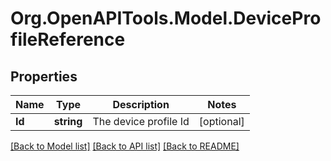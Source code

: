 # Org.OpenAPITools.Model.DeviceProfileReference
## Properties

Name | Type | Description | Notes
------------ | ------------- | ------------- | -------------
**Id** | **string** | The device profile Id | [optional] 

[[Back to Model list]](../README.md#documentation-for-models) [[Back to API list]](../README.md#documentation-for-api-endpoints) [[Back to README]](../README.md)

